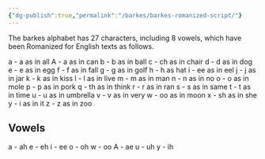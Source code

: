 ```yaml
---
{"dg-publish":true,"permalink":"/barkes/barkes-romanized-script/"}
---
```


The barkes alphabet has 27 characters, including 8 vowels, which have been Romanized for English texts as follows.

a - a as in all
A - a as in can
b - b as in ball
c - ch as in chair
d - d as in dog
e - e as in egg
f - f as in fall
g - g as in golf
h - h as hat
i - ee as in eel
j - j as in jar
k - k as in kiss
l - l as in live
m - m as in man
n - n as in no
o - o as in mole
p - p as in pork
q - th as in think
r - r as in ran
s - s as in same
t - t as in time
u - u as in umbrella
v - v as in very
w - oo as in moon
x - sh as in she
y - i as in it
z - z as in zoo

## Vowels
a - ah
e - eh
i - ee
o - oh
w - oo
A - ae
u - uh
y - ih